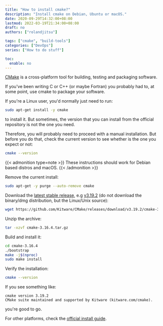 ```yaml
---
title: "How to install cmake?"
description: "Install cmake on Debian, Ubuntu or macOS."
date: 2020-09-29T14:32:00+08:00
lastmod: 2022-03-19T21:34:00+08:00
draft: no
authors: ["rolandjitsu"]

tags: ["cmake", "build-tools"]
categories: ["DevOps"]
series: ["How to do stuff"]

toc:
  enable: no
---
```


[CMake](https://cmake.org/) is a cross-platform tool for building, testing and packaging software.

If you've been writing C or C++ (or maybe Fortran) you probably had to, at some point, use cmake to package your software.

If you're a Linux user, you'd normally just need to run:
```bash
sudo apt-get install -y cmake
```
to install it. But sometimes, the version that you can install from the official repository is not the one you need.

Therefore, you will probably need to proceed with a manual installation. But before you do that, check the current version to see whether is the one you expect or not:
```bash
cmake --version
```

{{< admonition type=note >}}
These instructions should work for Debian based distros and macOS.
{{< /admonition >}}

Remove the current install:
```bash
sudo apt-get -y purge --auto-remove cmake
```

Download the [latest stable release](https://cmake.org/download), e.g [v3.19.2](https://github.com/Kitware/CMake/releases/download/v3.19.2/cmake-3.19.2.tar.gz) (do not download the binary/dmg distribution, but the Linux/Unix source):
```bash
wget https://github.com/Kitware/CMake/releases/download/v3.19.2/cmake-3.19.2.tar.gz
```

Unzip the archive:
```bash
tar -xzvf cmake-3.16.4.tar.gz
```

Build and install it:
```bash
cd cmake-3.16.4
./bootstrap
make -j$(nproc)
sudo make install
```

Verify the installation:
```bash
cmake --version
```

If you see something like:
```text
cmake version 3.19.2
CMake suite maintained and supported by Kitware (kitware.com/cmake).
```
you're good to go.

For other platforms, check the [official install guide](https://cmake.org/install/).
